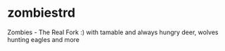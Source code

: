 # zombiestrd
Zombies - The Real Fork :) with tamable and always hungry deer, wolves hunting eagles and more
